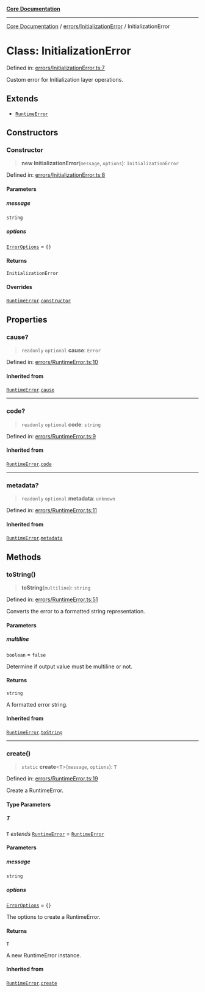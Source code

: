 [**Core Documentation**](../../../README.md)

***

[Core Documentation](../../../README.md) / [errors/InitializationError](../README.md) / InitializationError

# Class: InitializationError

Defined in: [errors/InitializationError.ts:7](https://github.com/stonemjs/core/blob/e2200da501349da1fec304d821c002bb6d055b61/src/errors/InitializationError.ts#L7)

Custom error for Initialization layer operations.

## Extends

- [`RuntimeError`](../../RuntimeError/classes/RuntimeError.md)

## Constructors

### Constructor

> **new InitializationError**(`message`, `options`): `InitializationError`

Defined in: [errors/InitializationError.ts:8](https://github.com/stonemjs/core/blob/e2200da501349da1fec304d821c002bb6d055b61/src/errors/InitializationError.ts#L8)

#### Parameters

##### message

`string`

##### options

[`ErrorOptions`](../../../declarations/interfaces/ErrorOptions.md) = `{}`

#### Returns

`InitializationError`

#### Overrides

[`RuntimeError`](../../RuntimeError/classes/RuntimeError.md).[`constructor`](../../RuntimeError/classes/RuntimeError.md#constructor)

## Properties

### cause?

> `readonly` `optional` **cause**: `Error`

Defined in: [errors/RuntimeError.ts:10](https://github.com/stonemjs/core/blob/e2200da501349da1fec304d821c002bb6d055b61/src/errors/RuntimeError.ts#L10)

#### Inherited from

[`RuntimeError`](../../RuntimeError/classes/RuntimeError.md).[`cause`](../../RuntimeError/classes/RuntimeError.md#cause)

***

### code?

> `readonly` `optional` **code**: `string`

Defined in: [errors/RuntimeError.ts:9](https://github.com/stonemjs/core/blob/e2200da501349da1fec304d821c002bb6d055b61/src/errors/RuntimeError.ts#L9)

#### Inherited from

[`RuntimeError`](../../RuntimeError/classes/RuntimeError.md).[`code`](../../RuntimeError/classes/RuntimeError.md#code)

***

### metadata?

> `readonly` `optional` **metadata**: `unknown`

Defined in: [errors/RuntimeError.ts:11](https://github.com/stonemjs/core/blob/e2200da501349da1fec304d821c002bb6d055b61/src/errors/RuntimeError.ts#L11)

#### Inherited from

[`RuntimeError`](../../RuntimeError/classes/RuntimeError.md).[`metadata`](../../RuntimeError/classes/RuntimeError.md#metadata)

## Methods

### toString()

> **toString**(`multiline`): `string`

Defined in: [errors/RuntimeError.ts:51](https://github.com/stonemjs/core/blob/e2200da501349da1fec304d821c002bb6d055b61/src/errors/RuntimeError.ts#L51)

Converts the error to a formatted string representation.

#### Parameters

##### multiline

`boolean` = `false`

Determine if output value must be multiline or not.

#### Returns

`string`

A formatted error string.

#### Inherited from

[`RuntimeError`](../../RuntimeError/classes/RuntimeError.md).[`toString`](../../RuntimeError/classes/RuntimeError.md#tostring)

***

### create()

> `static` **create**\<`T`\>(`message`, `options`): `T`

Defined in: [errors/RuntimeError.ts:19](https://github.com/stonemjs/core/blob/e2200da501349da1fec304d821c002bb6d055b61/src/errors/RuntimeError.ts#L19)

Create a RuntimeError.

#### Type Parameters

##### T

`T` *extends* [`RuntimeError`](../../RuntimeError/classes/RuntimeError.md) = [`RuntimeError`](../../RuntimeError/classes/RuntimeError.md)

#### Parameters

##### message

`string`

##### options

[`ErrorOptions`](../../../declarations/interfaces/ErrorOptions.md) = `{}`

The options to create a RuntimeError.

#### Returns

`T`

A new RuntimeError instance.

#### Inherited from

[`RuntimeError`](../../RuntimeError/classes/RuntimeError.md).[`create`](../../RuntimeError/classes/RuntimeError.md#create)
